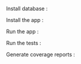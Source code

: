 
Install database : 

Install the app : 

Run the app : 

Run the tests : 

Generate coverage reports : 

